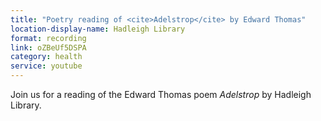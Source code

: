 ```yaml
---
title: "Poetry reading of <cite>Adelstrop</cite> by Edward Thomas"
location-display-name: Hadleigh Library
format: recording
link: oZBeUf5DSPA
category: health
service: youtube
---
```


Join us for a reading of the Edward Thomas poem <cite>Adelstrop</cite> by Hadleigh Library.
